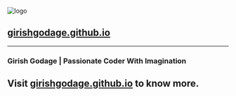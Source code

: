 ![logo](https://girishgodage.github.io/img/favicon.png)
## [girishgodage.github.io](https://girishgodage.github.io)

---
### Girish Godage | Passionate Coder With Imagination


## Visit <a href="https://girishgodage.github.io" target="_blank">girishgodage.github.io</a> to know more.